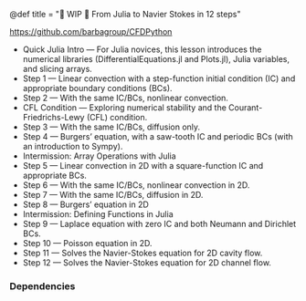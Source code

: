 @def title = "🚧 WIP 🚧 From Julia to Navier Stokes in 12 steps"


https://github.com/barbagroup/CFDPython

* Quick Julia Intro — For Julia novices, this lesson introduces the numerical libraries (DifferentialEquations.jl and Plots.jl), Julia variables, and slicing arrays.
* Step 1 — Linear convection with a step-function initial condition (IC) and appropriate boundary conditions (BCs).
* Step 2 — With the same IC/BCs, nonlinear convection.
* CFL Condition — Exploring numerical stability and the Courant-Friedrichs-Lewy (CFL) condition.
* Step 3 — With the same IC/BCs, diffusion only.
* Step 4 — Burgers’ equation, with a saw-tooth IC and periodic BCs (with an introduction to Sympy).
* Intermission: Array Operations with Julia
* Step 5 — Linear convection in 2D with a square-function IC and appropriate BCs.
* Step 6 — With the same IC/BCs, nonlinear convection in 2D.
* Step 7 — With the same IC/BCs, diffusion in 2D.
* Step 8 — Burgers’ equation in 2D
* Intermission: Defining Functions in Julia
* Step 9 — Laplace equation with zero IC and both Neumann and Dirichlet BCs.
* Step 10 — Poisson equation in 2D.
* Step 11 — Solves the Navier-Stokes equation for 2D cavity flow.
* Step 12 — Solves the Navier-Stokes equation for 2D channel flow.

### Dependencies
